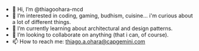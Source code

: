 - 👋 Hi, I’m @thiagoohara-mcd
- 👀 I’m interested in coding, gaming, budhism, cuisine... i'm curious about a lot of different things.
- 🌱 I’m currently learning about architectural and design patterns.
- 💞️ I’m looking to collaborate on anything (that i can, of course).
- 📫 How to reach me: thiago.a.ohara@capgemini.com

<!---
thiagoohara-mcd/thiagoohara-mcd is a ✨ special ✨ repository because its `README.md` (this file) appears on your GitHub profile.
You can click the Preview link to take a look at your changes.
--->
